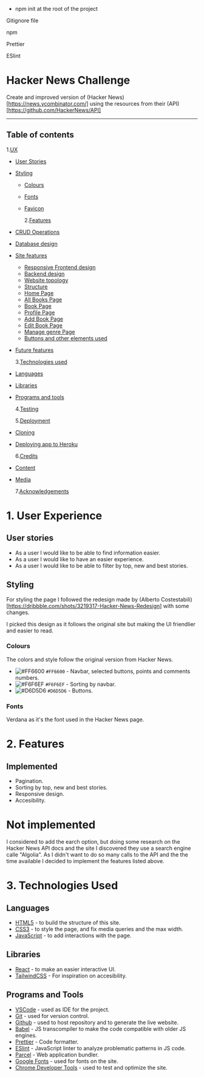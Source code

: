 - npm init at the root of the project

Gitignore file

npm

Prettier

ESlint

# Hacker News Challenge

Create and improved version of (Hacker News)[https://news.ycombinator.com/] using the resources from their (API)[https://github.com/HackerNews/API]

---

## Table of contents

1.[UX](#ux)

- [User Stories](#user-stories)
- [Styling](#styling)

  - [Colours](#colours)
  - [Fonts](#fonts)
  - [Favicon](#favicon)

    2.[Features](#features)

- [CRUD Operations](#CRUD-operations)
- [Database design](#database-design)
- [Site features](#site-features)
  - [Responsive Frontend design](#responsive-frontend-design)
  - [Backend design](#backend-design)
  - [Website topology](#website-topology)
  - [Structure](#Structure)
  - [Home Page](#Home-page)
  - [All Books Page](#all-books-page)
  - [Book Page](#book-page)
  - [Profile Page](#Profile-page)
  - [Add Book Page](#add-book-page)
  - [Edit Book Page](#edit-book-page)
  - [Manage genre Page](#manage-genre-page)
  - [Buttons and other elements used](#buttons-and-other-elements-used)
- [Future features](#future-features)

  3.[Technologies used](#technologies-used)

- [Languages](#languages)
- [Libraries](#libraries)
- [Programs and tools](#programs-and-tools)

  4.[Testing](#testing)

  5.[Deployment](#deployment)

- [Cloning](#cloning)
- [Deploying app to Heroku](#Deploying-app-to-Heroku)

  6.[Credits](#credits)

- [Content](#content)
- [Media](#media)

  7.[Acknowledgements](#acknowledgements)

<h1> 1. User Experience </h1>

## **User stories**

- As a user I would like to be able to find information easier.
- As a user I would like to have an easier experience.
- As a user I would like to be able to filter by top, new and best stories.

## **Styling**

For styling the page I followed the redesign made by (Alberto Costestabili)[https://dribbble.com/shots/3219317-Hacker-News-Redesign] with some changes.

I picked this design as it follows the original site but making the UI friendlier and easier to read.

### Colours

The colors and style follow the original version from Hacker News.

- ![#FF6600](https://via.placeholder.com/15/FF6600/000000?text=+) `#FF6600` - Navbar, selected buttons, points and comments numbers.
- ![#F6F6EF](https://via.placeholder.com/15/F6F6EF/000000?text=+) `#F6F6EF` - Sorting by navbar.
- ![#D6D5D6](https://via.placeholder.com/15/D6D5D6/000000?text=+) `#D6D5D6` - Buttons.

### Fonts

Verdana as it's the font used in the Hacker News page.

<h1> 2. Features </h1>

## Implemented

- Pagination.
- Sorting by top, new and best stories.
- Responsive design.
- Accesibility.

# Not implemented

I considered to add the earch option, but doing some research on the Hacker News API docs and the site I discovered they use a search engine calle "Algolia". As I didn't want to do so many calls to the API and the the time available I decided to implement the features listed above.

<h1> 3. Technologies Used </h1>

## Languages

- [HTML5](https://www.w3schools.com/html/) - to build the structure of this site.
- [CSS3](https://www.w3schools.com/css/) - to style the page, and fix media queries and the max width.
- [JavaScript](https://www.javascript.com/) - to add interactions with the page.

## Libraries

- [React](https://reactjs.org/) - to make an easier interactive UI.
- [TailwindCSS](https://tailwindcss.com/docs/box-shadow) - For inspiration on accesibility.

## Programs and Tools

- [VSCode](https://code.visualstudio.com/) - used as IDE for the project.
- [Git](https://git-scm.com/) - used for version control.
- [Github](https://github.com/) - used to host repository and to generate the live website.
- [Babel](https://babeljs.io/) - JS transcompiler to make the code compatible with older JS engines.
- [Prettier](https://prettier.io/) - Code formatter.
- [ESlint](https://eslint.org/) - JavaScript linter to analyze problematic patterns in JS code.
- [Parcel](https://parceljs.org/) - Web application bundler.
- [Google Fonts](https://fonts.google.com) - used for fonts on the site.
- [Chrome Developer Tools](https://developers.google.com/web/tools/chrome-devtools) - used to test and optimize the site.
